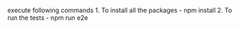  execute following commands
        1. To install all the packages - npm install
        2. To run the tests - npm run e2e
